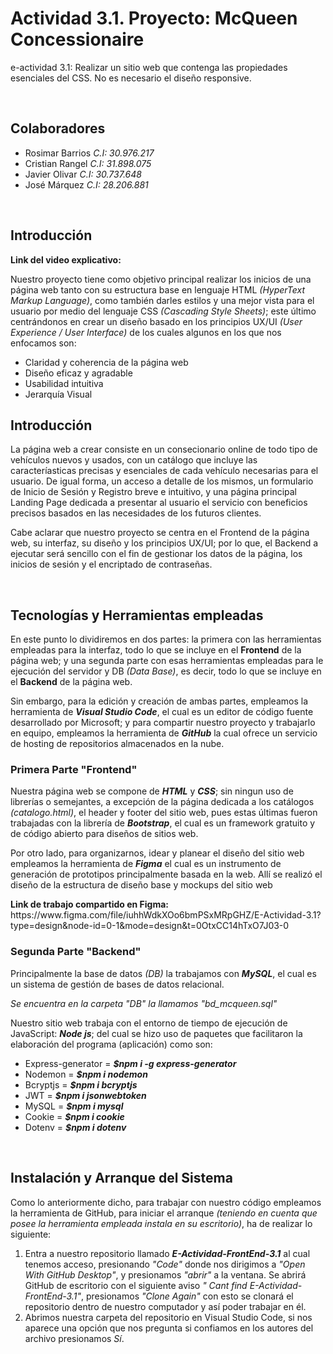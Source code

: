 # Actividad 3.1. Proyecto: McQueen Concessionaire
<p>e-actividad 3.1: Realizar un sitio web que contenga las propiedades esenciales del CSS. No es necesario el diseño responsive.</p>
<br>
<h2> Colaboradores </h2><ul>
<li>Rosimar Barrios  <i>C.I: 30.976.217</i></li>
<li>Cristian Rangel  <i>C.I: 31.898.075</i></li>
<li>Javier Olivar  <i>C.I: 30.737.648</i></li>
<li>José Márquez  <i>C.I: 28.206.881</i></li>
</ul>
<br>
<h2>Introducción</h2>
<p><b>Link del video explicativo:</b>  </p>
<p>Nuestro proyecto tiene como objetivo principal realizar los inicios de una página web tanto con su estructura base en lenguaje HTML <i>(HyperText Markup Language)</i>, como también darles estilos y una mejor vista para el usuario por medio del lenguaje CSS <i>(Cascading Style Sheets)</i>; este último centrándonos en crear un diseño basado en los principios UX/UI <i>(User Experience / User Interface)</i> de los cuales algunos en los que nos enfocamos son:</p> 
<ul><li>Claridad y coherencia de la página web</li>
	<li>Diseño eficaz y agradable</li>
	<li>Usabilidad intuitiva</li>
	<li>Jerarquía Visual</li></ul>

<h2>Introducción</h2>
<p> La página web a crear consiste en un consecionario online de todo tipo de vehículos nuevos y usados, con un catálogo que incluye las caracteríasticas precisas y esenciales de cada vehículo necesarias para el usuario. De igual forma, un acceso a detalle de los mismos, un formulario de Inicio de Sesión y Registro breve e intuitivo, y una página principal Landing Page dedicada a presentar al usuario el servicio con beneficios precisos basados en las necesidades de los futuros clientes.</p>
<p>Cabe aclarar que nuestro proyecto se centra en el Frontend de la página web, su interfaz, su diseño y los principios UX/UI; por lo que, el Backend a ejecutar será sencillo con el fin de gestionar los datos de la página, los inicios de sesión y el encriptado de contraseñas.</p>
<br>
<h2>Tecnologías y Herramientas empleadas </h2>
<p>En este punto lo dividiremos en dos partes: la primera con las herramientas empleadas para la interfaz, todo lo que se incluye en el <b>Frontend</b> de la página web; y una segunda parte con esas herramientas empleadas para le ejecución del servidor y DB <i>(Data Base)</i>, es decir, todo lo que se incluye en el <b>Backend</b> de la página web.</p>
<p>Sin embargo, para la edición y creación de ambas partes, empleamos la herramienta de <b><i>Visual Studio Code</i></b>, el cual es un editor de código fuente desarrollado por Microsoft; y para compartir nuestro proyecto y trabajarlo en equipo, empleamos la herramienta de <b><i>GitHub</i></b> la cual ofrece un servicio de hosting de repositorios almacenados en la nube.</p>
<h3>Primera Parte "Frontend"</h3>
<p>Nuestra página web se compone de <b><i>HTML</i></b> y <b><i>CSS</i></b>; sin ningun uso de librerías o semejantes, a excepción de la página dedicada a los catálogos <i>(catalogo.html)</i>, el header y footer del sitio web, pues estas últimas fueron trabajadas con la librería de <b><i>Bootstrap</i></b>, el cual es un framework gratuito y de código abierto para diseños de sitios web.</p>
<p>Por otro lado, para organizarnos, idear y planear el diseño del sitio web empleamos la herramienta de <b><i>Figma</i></b> el cual es un instrumento de generación de prototipos principalmente basada en la web. Allí se realizó el diseño de la estructura de diseño base y mockups del sitio web</p>
<p><b>Link de trabajo compartido en Figma:</b> https://www.figma.com/file/iuhhWdkXOo6bmPSxMRpGHZ/E-Actividad-3.1?type=design&node-id=0-1&mode=design&t=0OtxCC14hTxO7J03-0 
<br></p>

<h3>Segunda Parte "Backend"</h3>
<p>Principalmente la base de datos <i>(DB)</i> la trabajamos con <b><i>MySQL</i></b>, el cual es un sistema de gestión de bases de datos relacional.</p>
<p><i>Se encuentra en la carpeta "DB" la llamamos "bd_mcqueen.sql"</i></p>
<p>Nuestro sitio web trabaja con el entorno de tiempo de ejecución de JavaScript: <b><i>Node js</i></b>; del cual se hizo uso de paquetes que facilitaron la elaboración del programa (aplicación) como son:</p>
<ul><li>Express-generator  = <b><i>$npm i -g express-generator</i></b></li>
	<li>Nodemon  =  <b><i>$npm i nodemon</i></b></li>
	<li>Bcryptjs = <b><i>$npm i bcryptjs</i></b></li>
	<li>JWT  =  <b><i>$npm i jsonwebtoken</i></b></li>
	<li>MySQL  =  <b><i>$npm i mysql</i></b></li>
	<li>Cookie  =  <b><i>$npm i cookie</i></b></li>
	<li>Dotenv  =  <b><i>$npm i dotenv</i></b></li></ul>
<br>
<h2>Instalación y Arranque del Sistema</h2>
<p>Como lo anteriormente dicho, para trabajar con nuestro código empleamos la herramienta de GitHub, para iniciar el arranque <i>(teniendo en cuenta que posee la herramienta empleada instala en su escritorio)</i>, ha de realizar lo siguiente:
</p>
<ol><li>Entra a nuestro repositorio llamado <b><i>E-Actividad-FrontEnd-3.1</i></b> al cual tenemos acceso, presionando <i> "Code" </i>  donde nos dirigimos a <i>"Open With GitHub Desktop"</i>, y presionamos <i>"abrir"</i> a la ventana. Se abrirá GitHub de escritorio con el siguiente aviso <i>" Cant find E-Actividad-FrontEnd-3.1"</i>, presionamos <i>"Clone Again"</i> con esto se clonará el repositorio dentro de nuestro computador y así poder trabajar en él.</li>
<li>Abrimos nuestra carpeta del repositorio en Visual Studio Code, si nos aparece una opción que nos pregunta si confiamos en los autores del archivo presionamos <i>Sí</i>.</li></ol>